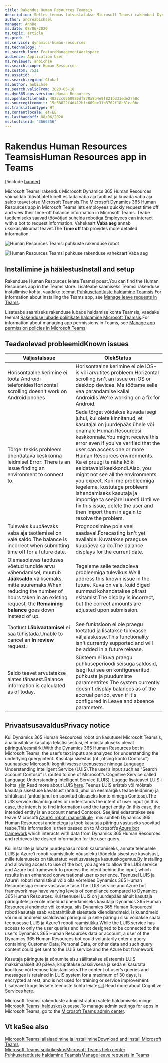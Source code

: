 ```yaml
---
title: Rakendus Human Resources Teamsis
description: Selles teemas tutvustatakse Microsoft Teamsi rakendust Dynamics 365 Human Resources.
author: andreabichsel
manager: AnnBe
ms.date: 08/06/2020
ms.topic: article
ms.prod: ''
ms.service: dynamics-human-resources
ms.technology: ''
ms.search.form: FeatureManagementWorkspace
audience: Application User
ms.reviewer: anbichse
ms.search.scope: Human Resources
ms.custom: 7521
ms.assetid: ''
ms.search.region: Global
ms.author: anbichse
ms.search.validFrom: 2020-05-18
ms.dyn365.ops.version: Human Resources
ms.openlocfilehash: 4822cc6560926df878a8b4e9f821b331ede27a8c
ms.sourcegitcommit: 15c68822f4d412bfc609be31b3702f18c81ea0bc
ms.translationtype: HT
ms.contentlocale: et-EE
ms.lasthandoff: 08/06/2020
ms.locfileid: "3666356"
---
```

# <a name="human-resources-app-in-teams"></a><span data-ttu-id="c6805-103">Rakendus Human Resources Teamsis</span><span class="sxs-lookup"><span data-stu-id="c6805-103">Human Resources app in Teams</span></span>

[!include [banner](includes/preview-feature.md)]

<span data-ttu-id="c6805-104">Microsoft Teamsi rakendus Microsoft Dynamics 365 Human Resources võimaldab töövõtjatel kiirelt esitada vaba aja taotlust ja kuvada vaba aja saldo teavet otse Microsoft Teamsis.</span><span class="sxs-lookup"><span data-stu-id="c6805-104">The Microsoft Dynamics 365 Human Resources app in Microsoft Teams lets employees quickly request time off and view their time-off balance information in Microsoft Teams.</span></span> <span data-ttu-id="c6805-105">Teabe taotlemiseks saavad töövõtjad suhelda robotiga.</span><span class="sxs-lookup"><span data-stu-id="c6805-105">Employees can interact with a bot to request information.</span></span> <span data-ttu-id="c6805-106">Vahekaart **Vaba aeg** annab üksikasjalikumat teavet.</span><span class="sxs-lookup"><span data-stu-id="c6805-106">The **Time off** tab provides more detailed information.</span></span>

![Human Resources Teamsi puhkuste rakenduse robot](./media/hr-admin-teams-leave-app-bot.png)

![Human Resources Teamsi puhkuse rakenduse vahekaart Vaba aeg](./media/hr-teams-leave-app-timeoff-tab.png)

## <a name="install-and-setup"></a><span data-ttu-id="c6805-109">Installimine ja häälestus</span><span class="sxs-lookup"><span data-stu-id="c6805-109">Install and setup</span></span>

<span data-ttu-id="c6805-110">Rakenduse Human Resources leiate Teamsi poest.</span><span class="sxs-lookup"><span data-stu-id="c6805-110">You can find the Human Resources app in the Teams store.</span></span> <span data-ttu-id="c6805-111">Lisateabe saamiseks Teamsi rakenduse installimise kohta, vaadake teemat [Puhkusetaotluste haldamine Teamsis](hr-teams-leave-app.md).</span><span class="sxs-lookup"><span data-stu-id="c6805-111">For information about installing the Teams app, see [Manage leave requests in Teams](hr-teams-leave-app.md).</span></span>

<span data-ttu-id="c6805-112">Lisateabe saamiseks rakenduse lubade haldamise kohta Teamsis, vaadake teemat [Rakenduse lubade poliitikate haldamine Microsoft Teamsis](https://docs.microsoft.com/MicrosoftTeams/teams-app-permission-policies).</span><span class="sxs-lookup"><span data-stu-id="c6805-112">For information about managing app permissions in Teams, see [Manage app permission policies in Microsoft Teams](https://docs.microsoft.com/MicrosoftTeams/teams-app-permission-policies).</span></span>

## <a name="known-issues"></a><span data-ttu-id="c6805-113">Teadaolevad probleemid</span><span class="sxs-lookup"><span data-stu-id="c6805-113">Known issues</span></span>

| <span data-ttu-id="c6805-114">Väljasta</span><span class="sxs-lookup"><span data-stu-id="c6805-114">Issue</span></span> | <span data-ttu-id="c6805-115">Olek</span><span class="sxs-lookup"><span data-stu-id="c6805-115">Status</span></span> |
| --- | --- |
| <span data-ttu-id="c6805-116">Horisontaalne kerimine ei tööta Androidi telefonides</span><span class="sxs-lookup"><span data-stu-id="c6805-116">Horizontal scrolling doesn't work on Android phones</span></span> | <span data-ttu-id="c6805-117">Horisontaalne kerimine ei ole iOS-is või arvutites probleem.</span><span class="sxs-lookup"><span data-stu-id="c6805-117">Horizontal scrolling isn't an issue on iOS or desktop devices.</span></span> <span data-ttu-id="c6805-118">Me töötame selle vea parandamise kallal Androidis.</span><span class="sxs-lookup"><span data-stu-id="c6805-118">We're working on a fix for Android.</span></span> |
| <span data-ttu-id="c6805-119">Tõrge: tekkis probleem ühendatava keskkonna leidmisel.</span><span class="sxs-lookup"><span data-stu-id="c6805-119">Error: There is an issue finding an environment to connect to.</span></span> | <span data-ttu-id="c6805-120">Seda tõrget võidakse kuvada isegi juhul, kui olete kinnitanud, et kasutajal on juurdepääs ühele või enamale Human Resourcesi keskkonnale.</span><span class="sxs-lookup"><span data-stu-id="c6805-120">You might receive this error even if you've verified that the user can access one or more Human Resources environments.</span></span> <span data-ttu-id="c6805-121">Ka ei pruugi te näha kõiki eeldatavaid keskkondi.</span><span class="sxs-lookup"><span data-stu-id="c6805-121">Also, you might not see all the environments you expect.</span></span> <span data-ttu-id="c6805-122">Kuni me probleemiga tegeleme, kustutage probleemi lahendamiseks kasutaja ja importige ta seejärel uuesti.</span><span class="sxs-lookup"><span data-stu-id="c6805-122">Until we fix this issue, delete the user and then import them in again to resolve the problem.</span></span> |
| <span data-ttu-id="c6805-123">Tulevaks kuupäevaks vaba aja taotlemisel on vale saldo.</span><span class="sxs-lookup"><span data-stu-id="c6805-123">The balance is incorrect when submitting time off for a future date.</span></span> | <span data-ttu-id="c6805-124">Prognoosimine pole veel saadaval.</span><span class="sxs-lookup"><span data-stu-id="c6805-124">Forecasting isn't yet available.</span></span> <span data-ttu-id="c6805-125">Kuvatakse praeguse kuupäeva saldo.</span><span class="sxs-lookup"><span data-stu-id="c6805-125">The balance displays for the current date.</span></span> |
| <span data-ttu-id="c6805-126">Olemasolevas taotluses võetud tundide arvu vähendamisel, muutub **Jääksaldo** väiksemaks, mitte suuremaks.</span><span class="sxs-lookup"><span data-stu-id="c6805-126">When reducing the number of hours taken in an existing request, the **Remaining balance** goes down instead of up.</span></span> | <span data-ttu-id="c6805-127">Tegeleme selle teadaoleva probleemiga tulevikus.</span><span class="sxs-lookup"><span data-stu-id="c6805-127">We'll address this known issue in the future.</span></span> <span data-ttu-id="c6805-128">Kuva on vale, kuid õiged summad kohandatakse pärast esitamist.</span><span class="sxs-lookup"><span data-stu-id="c6805-128">The display is incorrect, but the correct amounts are adjusted upon submission.</span></span> |
| <span data-ttu-id="c6805-129">Taotlust **Läbivaatamisel** ei saa tühistada.</span><span class="sxs-lookup"><span data-stu-id="c6805-129">Unable to cancel an **In review** request.</span></span> | <span data-ttu-id="c6805-130">See funktsioon ei ole praegu toetatud ja lisatakse tulevasse väljalaskesse.</span><span class="sxs-lookup"><span data-stu-id="c6805-130">This functionality isn't currently supported and will be added in a future release.</span></span> |
| <span data-ttu-id="c6805-131">Saldo teavet arvutatakse alates tänasest.</span><span class="sxs-lookup"><span data-stu-id="c6805-131">Balance information is calculated as of today.</span></span> | <span data-ttu-id="c6805-132">Süsteem ei kuva praegu puhkuseperioodi seisuga saldosid, isegi kui see on konfigureeritud puhkuste ja puudumiste parameetrites.</span><span class="sxs-lookup"><span data-stu-id="c6805-132">The system currently doesn't display balances as of the accrual period, even if it's configured in Leave and absence parameters.</span></span> |

## <a name="privacy-notice"></a><span data-ttu-id="c6805-133">Privaatsusavaldus</span><span class="sxs-lookup"><span data-stu-id="c6805-133">Privacy notice</span></span>

<span data-ttu-id="c6805-134">Kui Dynamics 365 Human Resourcesi robot on kasutusel Microsoft Teamsis, analüüsitakse kasutaja tekstisisestusi, et mõista aluseks olevat päringut/eesmärki.</span><span class="sxs-lookup"><span data-stu-id="c6805-134">With the Dynamics 365 Human Resources bot in Microsoft Teams, the user’s text inputs are analyzed for understanding the underlying query/intent.</span></span> <span data-ttu-id="c6805-135">Kasutaja sisestus (nt „otsing konto Contoso”) suunatakse Microsofti kognitiivsesse teenusesse nimega Language Understanding Intelligent Service (LUIS).</span><span class="sxs-lookup"><span data-stu-id="c6805-135">The user’s input such as “Search account Contoso” is routed to one of Microsoft’s Cognitive Service called Language Understanding Intelligent Service (LUIS).</span></span> <span data-ttu-id="c6805-136">Lugege lisateavet LUIS-i kohta  [siin](https://www.luis.ai/).</span><span class="sxs-lookup"><span data-stu-id="c6805-136">Read more about LUIS [here](https://www.luis.ai/).</span></span> <span data-ttu-id="c6805-137">Teenus LUIS eristab või mõistab kasutaja sisestuse kavatsust (antud juhul on eesmärgiks teabe leidmine) ja sihtüksust (antud juhul on soovitud üksuseks konto nimega Contoso).</span><span class="sxs-lookup"><span data-stu-id="c6805-137">The LUIS service disambiguates or understands the intent of user input (in this case, the intent is to find information) and the target entity (in this case, the intended entity is an account named Contoso).</span></span> <span data-ttu-id="c6805-138">Seejärel edastatakse see teave Microsofti [Azure'i roboti raamistikule](https://azure.microsoft.com/services/bot-service/) , mis suhtleb Dynamics 365 Human Resourcesi andmetega ja toob kasutaja päringu vastuseks soovitud teabe.</span><span class="sxs-lookup"><span data-stu-id="c6805-138">This information is then passed on to Microsoft’s [Azure bot framework](https://azure.microsoft.com/services/bot-service/) which interacts with data from Dynamics 365 Human Resources and retrieves the desired information for the user query.</span></span> 

<span data-ttu-id="c6805-139">Kui installite ja lubate juurdepääsu roboti kasutamiseks, annate teenusele LUIS ja Azure'i roboti raamistikule nõusoleku töödelda sisestuse kavatsust, mille tulemuseks on täiustatud vestlusvaatega kasutuskogemus.</span><span class="sxs-lookup"><span data-stu-id="c6805-139">By installing and allowing access to use of the bot, you agree to allow the LUIS service and Azure bot framework to process the intent behind the input,  which results in an enhanced conversational user experience.</span></span> <span data-ttu-id="c6805-140">Teenusel LUIS ja Azure'i roboti raamistikul võib olla võrreldes Dynamics 365 Human Resourcesiga erinev vastavuse tase.</span><span class="sxs-lookup"><span data-stu-id="c6805-140">The LUIS service and Azure bot framework may have varying levels of compliance compared to Dynamics 365 Human Resources.</span></span> <span data-ttu-id="c6805-141">Kui teenusel LUIS on juurdepääs ainult kasutaja päringutele ja ei ole mõeldud ühendamiseks kasutaja Dynamics 365 Human Resourcesi andmete või kontoga, siis Dynamics 365 Human Resourcesi roboti kasutaja saab vabatahtlikult sisestada kliendiandmeid, isikuandmeid või muid andmeid sisaldavaid päringuid ja selle päringu sisu võidakse saata teenusesse LUIS ja Azure'i roboti raamistikku.</span><span class="sxs-lookup"><span data-stu-id="c6805-141">While the LUIS service has access to only the user queries and is not designed to be connected to the user’s Dynamics 365 Human Resources data or account, a user of the Dynamics 365 Human Resources bot could voluntarily enter a query containing Customer Data, Personal Data, or other data and such query content could get sent to the LUIS service and the Azure bot framework.</span></span> 

<span data-ttu-id="c6805-142">Kasutaja päringute ja sõnumite sisu säilitatakse süsteemis LUIS maksimaalselt 30 päeva, krüptitakse passiivsena ja seda ei kasutata koolituse või teenuse täiustamiseks.</span><span class="sxs-lookup"><span data-stu-id="c6805-142">The content of user’s queries and messages is retained in LUIS system for a maximum of 30 days, is encrypted at rest, and is not used for training or service improvement.</span></span> <span data-ttu-id="c6805-143">Lisateavet kognitiivsete teenuste kohta leiate [siit](https://azure.microsoft.com/services/cognitive-services/language-understanding-intelligent-service/).</span><span class="sxs-lookup"><span data-stu-id="c6805-143">Read more about Cognitive Services [here](https://azure.microsoft.com/services/cognitive-services/language-understanding-intelligent-service/).</span></span> 

<span data-ttu-id="c6805-144">Microsoft Teamsi rakenduste administraatori sätete haldamiseks minge [Microsoft Teamsi halduskeskusesse](https://admin.teams.microsoft.com/).</span><span class="sxs-lookup"><span data-stu-id="c6805-144">To manage admin settings for apps in Microsoft Teams, go to the [Microsoft Teams admin center](https://admin.teams.microsoft.com/).</span></span> 

## <a name="see-also"></a><span data-ttu-id="c6805-145">Vt ka</span><span class="sxs-lookup"><span data-stu-id="c6805-145">See also</span></span> 

[<span data-ttu-id="c6805-146">Microsoft Teamsi allalaadimine ja installimine</span><span class="sxs-lookup"><span data-stu-id="c6805-146">Download and install Microsoft Teams</span></span>](https://support.office.com/article/download-and-install-microsoft-teams-422bf3aa-9ae8-46f1-83a2-e65720e1a34d)</br>
[<span data-ttu-id="c6805-147">Microsoft Teams spikrikeskus</span><span class="sxs-lookup"><span data-stu-id="c6805-147">Microsoft Teams help center</span></span>](https://support.office.com/teams)</br>
[<span data-ttu-id="c6805-148">Puhkusetaotluste haldamine Teamsis</span><span class="sxs-lookup"><span data-stu-id="c6805-148">Manage leave requests in Teams</span></span>](hr-teams-leave-app.md)

